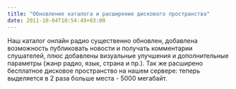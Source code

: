 ```yaml
---
title: "Обновление каталога и расширение дискового пространства"
date: 2011-10-04T10:54:49+03:00
---
```


Наш каталог онлайн радио существенно обновлен, добавлена возможность публиковать новости и получать комментарии слушателей, плюс добавлены визуальные улучшения и дополнительные параметры (жанр радио, язык, страна и пр.). Так же расширено бесплатное дисковое пространство на нашем сервере: теперь выделяется в 2 раза больше места - 5000 мегабайт.